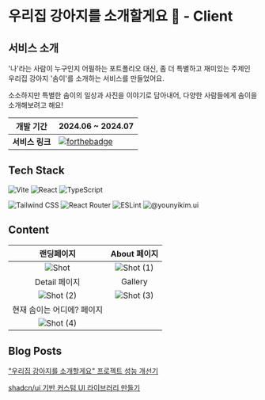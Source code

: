 # 우리집 강아지를 소개할게요 🐶 - Client

## 서비스 소개
'나'라는 사람이 누구인지 어필하는 포트폴리오 대신, 좀 더 특별하고 재미있는 주제인 우리집 강아지 '솜이'를 소개하는 서비스를 만들었어요.    

소소하지만 특별한 솜이의 일상과 사진을 이야기로 담아내어, 다양한 사람들에게 솜이을 소개해보려고 해요!

| 개발 기간  | 2024.06 ~ 2024.07  |
|---|---|
| **서비스 링크**  | [![forthebadge](https://github.com/younyikim/younyikim-playground/assets/73516688/dd9945e8-14e5-4483-a182-6fe8ec0a7b96)](https://all-about-my-dog.vercel.app/)   |


## Tech Stack
<p>
  <img alt="Vite" src="https://img.shields.io/badge/vite-%23646CFF.svg?style=for-the-badge&logo=vite&logoColor=white" />
  <img alt="React" src="https://img.shields.io/badge/-React-45b8d8?style=for-the-badge&logo=react&logoColor=white" />
  <img alt="TypeScript" src="https://img.shields.io/badge/-TypeScript-007ACC?style=for-the-badge&logo=typescript&logoColor=white" />
</p>
<p>
  <img alt="Tailwind CSS" src="https://img.shields.io/badge/tailwindcss-%2338B2AC.svg?style=for-the-badge&logo=tailwind-css&logoColor=white" />
  <img alt="React Router" src="https://img.shields.io/badge/React_Router-CA4245?style=for-the-badge&logo=react-router&logoColor=white" />
  <img alt="ESLint" src="https://img.shields.io/badge/ESLint-4B3263?style=for-the-badge&logo=eslint&logoColor=white" />
  <img alt="@younyikim.ui" src="https://img.shields.io/badge/-@younyikim.ui-45b8d8?style=for-the-badge&logoColor=white" />
</p>

## Content

| 랜딩페이지  | About 페이지  |
|:-------------------:|:----------------------:|
| ![Shot](https://github.com/younyikim/younyikim-playground/assets/73516688/ea78ef31-85a6-4f86-96e8-ea81e2f46c1d) | ![Shot (1)](https://github.com/younyikim/younyikim-playground/assets/73516688/d5f784a2-87ab-42cf-adbd-435828c8cda1) |
| Detail 페이지  | Gallery  |
| ![Shot (2)](https://github.com/younyikim/younyikim-playground/assets/73516688/b735dfc1-18da-4f1f-8a51-f939135d57ba) | ![Shot (3)](https://github.com/younyikim/younyikim-playground/assets/73516688/21192fcf-770f-43bd-a0d7-0886400c6b7c) |
| 현재 솜이는 어디에? 페이지  |   |
| ![Shot (4)](https://github.com/younyikim/younyikim-playground/assets/73516688/afe4635f-f169-42e4-87ac-bb6bc4812dbc) |  |


## Blog Posts
["우리집 강아지를 소개할게요" 프로젝트 성능 개선기]()   

[shadcn/ui 기반 커스텀 UI 라이브러리 만들기]()

